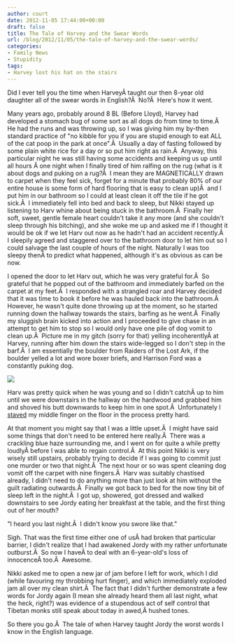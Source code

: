 ```yaml
---
author: court
date: 2012-11-05 17:44:00+00:00
draft: false
title: The Tale of Harvey and the Swear Words
url: /blog/2012/11/05/the-tale-of-harvey-and-the-swear-words/
categories:
- Family News
- Stupidity
tags:
- Harvey lost his hat on the stairs
---
```


Did I ever tell you the time when HarveyÂ taught our then 8-year old daughter all of the swear words in English?Â  No?Â  Here's how it went.

Many years ago, probably around 8 BL (Before Lloyd), Harvey had developed a stomach bug of some sort as all dogs do from time to time.Â  He had the runs and was throwing up, so I was giving him my by-then standard practice of "no kibble for you if you are stupid enough to eat ALL of the cat poop in the park at once".Â  Usually a day of fasting followed by some plain white rice for a day or so put him right as rain.Â  Anyway, this particular night he was still having some accidents and keeping us up until all hours Â one night when I finally tired of him ralfing on the rug (what is it about dogs and puking on a rug?Â  I mean they are MAGNETICALLY drawn to carpet when they feel sick, forget for a minute that probably 80% of our entire house is some form of hard flooring that is easy to clean up)Â  and I put him in our bathroom so I could at least clean it off the tile if he got sick.Â  I immediately fell into bed and back to sleep, but Nikki stayed up listening to Harv whine about being stuck in the bathroom.Â  Finally her soft, sweet, gentle female heart couldn't take it any more (and she couldn't sleep through his bitching), and she woke me up and asked me if I thought it would be ok if we let Harv out now as he hadn't had an accident recently.Â  I sleepily agreed and staggered over to the bathroom door to let him out so I could salvage the last couple of hours of the night. Naturally I was too sleepy thenÂ to predict what happened, although it's as obvious as can be now.

I opened the door to let Harv out, which he was very grateful for.Â  So grateful that he popped out of the bathroom and immediately barfed on the carpet at my feet.Â  I responded with a strangled roar and Harvey decided that it was time to book it before he was hauled back into the bathroom.Â  However, he wasn't quite done throwing up at the moment, so he started running down the hallway towards the stairs, barfing as he went.Â  Finally my sluggish brain kicked into action and I proceeded to give chase in an attempt to get him to stop so I would only have one pile of dog vomit to clean up.Â  Picture me in my gitch (sorry for that) yelling incoherentlyÂ at Harvey, running after him down the stairs wide-legged so I don't step in the barf.Â  I am essentially the boulder from Raiders of the Lost Ark, if the boulder yelled a lot and wore boxer briefs, and Harrison Ford was a constantly puking dog.

[![](http://www.vallentyne.com/blog/wp-content/uploads/2012/11/indy_boulder.jpg)
](http://www.vallentyne.com/blog/2012/11/05/the-tale-of-harvey-and-the-swear-words/indy_boulder/)

Harv was pretty quick when he was young and so I didn't catchÂ up to him until we were downstairs in the hallway on the hardwood and grabbed him and shoved his butt downwards to keep him in one spot.Â  Unfortunately I [staved](http://www.thefreedictionary.com/stave) my middle finger on the floor in the process pretty hard.

At that moment you might say that I was a little upset.Â  I might have said some things that don't need to be entered here really.Â  There was a crackling blue haze surrounding me, and I went on for quite a while pretty loudlyÂ before I was able to regain control.Â  At this point Nikki is very wisely still upstairs, probably trying to decide if I was going to commit just one murder or two that night.Â  The next hour or so was spent cleaning dog vomit off the carpet with nine fingers.Â  Harv was suitably chastised already, I didn't need to do anything more than just look at him without the guilt radiating outwards.Â  Finally we got back to bed for the now tiny bit of sleep left in the night.Â  I got up, showered, got dressed and walked downstairs to see Jordy eating her breakfast at the table, and the first thing out of her mouth?

"I heard you last night.Â  I didn't know you swore like that."

Sigh. That was the first time either one of usÂ had broken that particular barrier, I didn't realize that I had awakened Jordy with my rather unfortunate outburst.Â  So now I haveÂ to deal with an 6-year-old's loss of innocenceÂ too.Â  Awesome.

Nikki asked me to open a new jar of jam before I left for work, which I did (while favouring my throbbing hurt finger), and which immediately exploded jam all over my clean shirt.Â  The fact that I didn't further demonstrate a few words for Jordy again (I mean she already heard them all last night, what the heck, right?) was evidence of a stupendous act of self control that Tibetan monks still speak about today in awed,Â hushed tones.

So there you go.Â  The tale of when Harvey taught Jordy the worst words I know in the English language.
